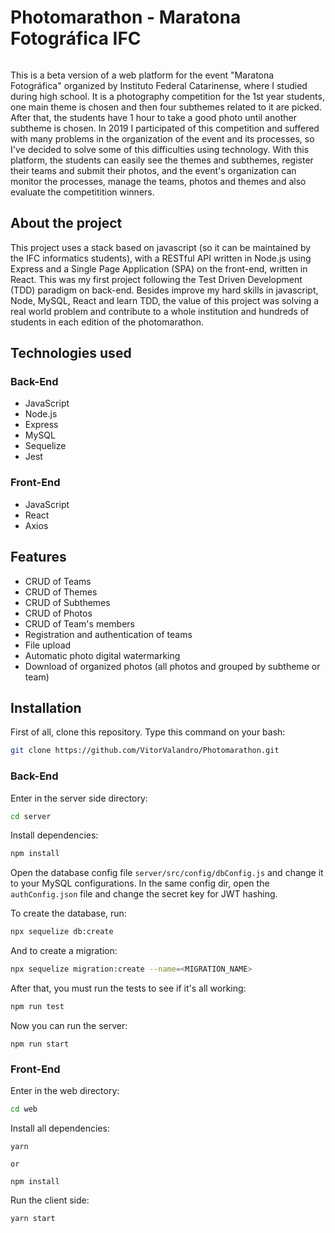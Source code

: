 # Photomarathon - Maratona Fotográfica IFC

<div align="center>
  <div align="center>
    <img src="">
  </div>
</div>

This is a beta version of a web platform for the event "Maratona Fotográfica" organized by Instituto Federal Catarinense, where I studied during high school. It is a photography
competition for the 1st year students, one main theme is chosen and then four subthemes related to it are picked. After that, the students have 1 hour to take a good photo until
another subtheme is chosen. In 2019 I participated of this competition and suffered with many problems in the organization of the event and its processes, so I've decided to solve
some of this difficulties using technology. With this platform, the students can easily see the themes and subthemes, register their teams and submit their photos, and the event's 
organization can monitor the processes, manage the teams, photos and themes and also evaluate the competitition winners.

## About the project

This project uses a stack based on javascript (so it can be maintained by the IFC informatics students), with a RESTful API written in Node.js using Express and a Single Page Application
(SPA) on the front-end, written in React. This was my first project following the Test Driven Development (TDD) paradigm on back-end. Besides improve my hard skills in javascript,
Node, MySQL, React and learn TDD, the value of this project was solving a real world problem and contribute to a whole institution and hundreds of students in each edition of
the photomarathon.

## Technologies used

### Back-End
- JavaScript
- Node.js
- Express
- MySQL
- Sequelize
- Jest

### Front-End
- JavaScript
- React
- Axios

## Features

- CRUD of Teams
- CRUD of Themes
- CRUD of Subthemes
- CRUD of Photos
- CRUD of Team's members
- Registration and authentication of teams
- File upload
- Automatic photo digital watermarking
- Download of organized photos (all photos and grouped by subtheme or team)

## Installation
First of all, clone this repository. Type this command on your bash:
```bash
git clone https://github.com/VitorValandro/Photomarathon.git
```

### Back-End
Enter in the server side directory:
```bash
cd server
```
Install dependencies:
```bash
npm install
```
Open the database config file `server/src/config/dbConfig.js` and change it to your MySQL configurations.
In the same config dir, open the `authConfig.json` file and change the secret key for JWT hashing.

To create the database, run:
```bash
npx sequelize db:create
```
And to create a migration:
```bash
npx sequelize migration:create --name=<MIGRATION_NAME>
```
After that, you must run the tests to see if it's all working:
```bash
npm run test
```
Now you can run the server:
```
npm run start
```

### Front-End
Enter in the web directory:
```bash
cd web
```
Install all dependencies:
```
yarn

or

npm install
```
Run the client side:
```bash
yarn start
```
